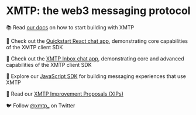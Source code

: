 # XMTP: the web3 messaging protocol

📚 Read [our docs](https://docs.xmtp.org) on how to start building with XMTP

💬 Check out the [Quickstart React chat app](https://github.com/xmtp/xmtp-quickstart-react), demonstrating core capabilities of the XMTP client SDK

💬 Check out the [XMTP Inbox chat app](https://github.com/xmtp-labs/xmtp-inbox-web), demonstrating core and advanced capabilities of the XMTP client SDK

💾 Explore our [JavaScript SDK](https://github.com/xmtp/xmtp-js) for building messaging experiences that use XMTP

📜 Read our [XMTP Improvement Proposals (XIPs)](https://github.com/xmtp/XIPs)

🐦 Follow [@xmtp_](https://twitter.com/xmtp_) on Twitter
